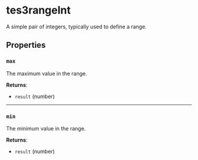# tes3rangeInt
<div class="search_terms" style="display: none">tes3rangeint, rangeint</div>

<!---
	This file is autogenerated. Do not edit this file manually. Your changes will be ignored.
	More information: https://github.com/MWSE/MWSE/tree/master/docs
-->

A simple pair of integers, typically used to define a range.

## Properties

### `max`
<div class="search_terms" style="display: none">max</div>

The maximum value in the range.

**Returns**:

* `result` (number)

***

### `min`
<div class="search_terms" style="display: none">min</div>

The minimum value in the range.

**Returns**:

* `result` (number)

